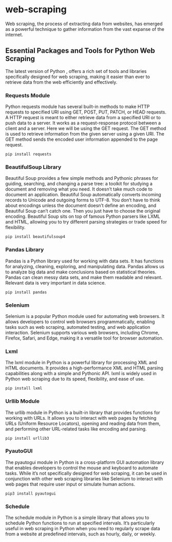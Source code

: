 # web-scraping
Web scraping, the process of extracting data from websites, has emerged as a powerful technique to gather information from the vast expanse of the internet.

## Essential Packages and Tools for Python Web Scraping
The latest version of Python , offers a rich set of tools and libraries specifically designed for web scraping, making it easier than ever to retrieve data from the web efficiently and effectively.

### Requests Module
Python requests module has several built-in methods to make HTTP requests to specified URI using GET, POST, PUT, PATCH, or HEAD requests. A HTTP request is meant to either retrieve data from a specified URI or to push data to a server. It works as a request-response protocol between a client and a server. Here we will be using the GET request. The GET method is used to retrieve information from the given server using a given URI. The GET method sends the encoded user information appended to the page request.

``` pip install requests ```

### BeautifulSoup Library
Beautiful Soup provides a few simple methods and Pythonic phrases for guiding, searching, and changing a parse tree: a toolkit for studying a document and removing what you need. It doesn’t take much code to document an application.
Beautiful Soup automatically converts incoming records to Unicode and outgoing forms to UTF-8. You don’t have to think about encodings unless the document doesn’t define an encoding, and Beautiful Soup can’t catch one. Then you just have to choose the original encoding. Beautiful Soup sits on top of famous Python parsers like LXML and HTML, allowing you to try different parsing strategies or trade speed for flexibility.

``` pip install beautifulsoup4 ```

### Pandas Library
Pandas is a Python library used for working with data sets. It has functions for analyzing, cleaning, exploring, and manipulating data. Pandas allows us to analyze big data and make conclusions based on statistical theories. Pandas can clean messy data sets, and make them readable and relevant. Relevant data is very important in data science.

``` pip install pandas ```

### Selenium
Selenium is a popular Python module used for automating web browsers. It allows developers to control web browsers programmatically, enabling tasks such as web scraping, automated testing, and web application interaction. Selenium supports various web browsers, including Chrome, Firefox, Safari, and Edge, making it a versatile tool for browser automation.

### Lxml
The lxml module in Python is a powerful library for processing XML and HTML documents. It provides a high-performance XML and HTML parsing capabilities along with a simple and Pythonic API. lxml is widely used in Python web scraping due to its speed, flexibility, and ease of use.

``` pip install lxml ```

### Urllib Module
The urllib module in Python is a built-in library that provides functions for working with URLs. It allows you to interact with web pages by fetching URLs (Uniform Resource Locators), opening and reading data from them, and performing other URL-related tasks like encoding and parsing.

``` pip install urllib3 ```

### PyautoGUI
The pyautogui module in Python is a cross-platform GUI automation library that enables developers to control the mouse and keyboard to automate tasks. While it’s not specifically designed for web scraping, it can be used in conjunction with other web scraping libraries like Selenium to interact with web pages that require user input or simulate human actions.

``` pip3 install pyautogui ```

### Schedule
The schedule module in Python is a simple library that allows you to schedule Python functions to run at specified intervals. It’s particularly useful in web scraping in Python when you need to regularly scrape data from a website at predefined intervals, such as hourly, daily, or weekly.


